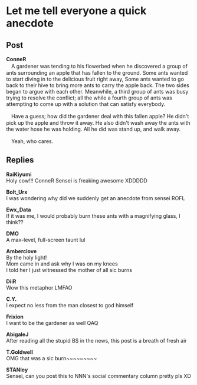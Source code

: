 # Let me tell everyone a quick anecdote
## Post
**ConneR**<br>
　A gardener was tending to his flowerbed when he discovered a group of ants surrounding an apple that has fallen to the ground. Some ants wanted to start diving in to the delicious fruit right away, Some ants wanted to go back to their hive to bring more ants to carry the apple back. The two sides began to argue with each other. Meanwhile, a third group of ants was busy trying to resolve the conflict; all the while a fourth group of ants was attempting to come up with a solution that can satisfy everybody. 

　Have a guess; how did the gardener deal with this fallen apple? He didn't pick up the apple and throw it away. He also didn't wash away the ants with the water hose he was holding. All he did was stand up, and walk away. 

　Yeah, who cares.
## Replies
**RaiKiyumi**<br>
Holy cow!!! ConneR Sensei is freaking awesome XDDDDD

**Bolt_Urx**<br>
I was wondering why did we suddenly get an anecdote from sensei ROFL

**Ewx_Data**<br>
If it was me, I would probably burn these ants with a magnifying glass, I think??

**DMO**<br>
A max-level, full-screen taunt lul

**Amberclove**<br>
By the holy light! <br>
Mom came in and ask why I was on my knees<br>
I told her I just witnessed the mother of all sic burns

**DiiR**<br>
Wow this metaphor LMFAO

**C.Y.**<br>
I expect no less from the man closest to god himself

**Frixion**<br>
I want to be the gardener as well QAQ

**AbigaleJ**<br>
After reading all the stupid BS in the news, this post is a breath of fresh air

**T.Goldwell**<br>
OMG that was a sic burn~~~~~~~~~

**STANley**<br>
Sensei, can you post this to NNN's social commentary column pretty pls XD

